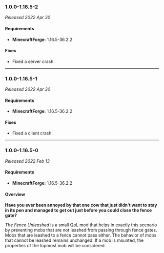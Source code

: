 ### 1.0.0-1.16.5-2

_Released 2022 Apr 30_

#### Requirements
- **MinecraftForge:** 1.16.5-36.2.2

#### Fixes

- Fixed a server crash.


---

### 1.0.0-1.16.5-1

_Released 2022 Apr 30_

#### Requirements
- **MinecraftForge:** 1.16.5-36.2.2

#### Fixes

- Fixed a client crash.


---

### 1.0.0-1.16.5-0

_Released 2022 Feb 13_

#### Requirements
- **MinecraftForge:** 1.16.5-36.2.2

#### Overview

**Have you ever been annoyed by that one cow that just didn't want to stay in its pen and managed to get out just before
you could close the fence gate?**

_The Fence Unleashed_ is a small QoL mod that helps in exactly this scenario by preventing mobs that are not leashed
from passing through fence gates. Mobs that are leashed to a fence cannot pass either. The behavior of mobs that cannot
be leashed remains unchanged. If a mob is mounted, the properties of the topmost mob will be considered.